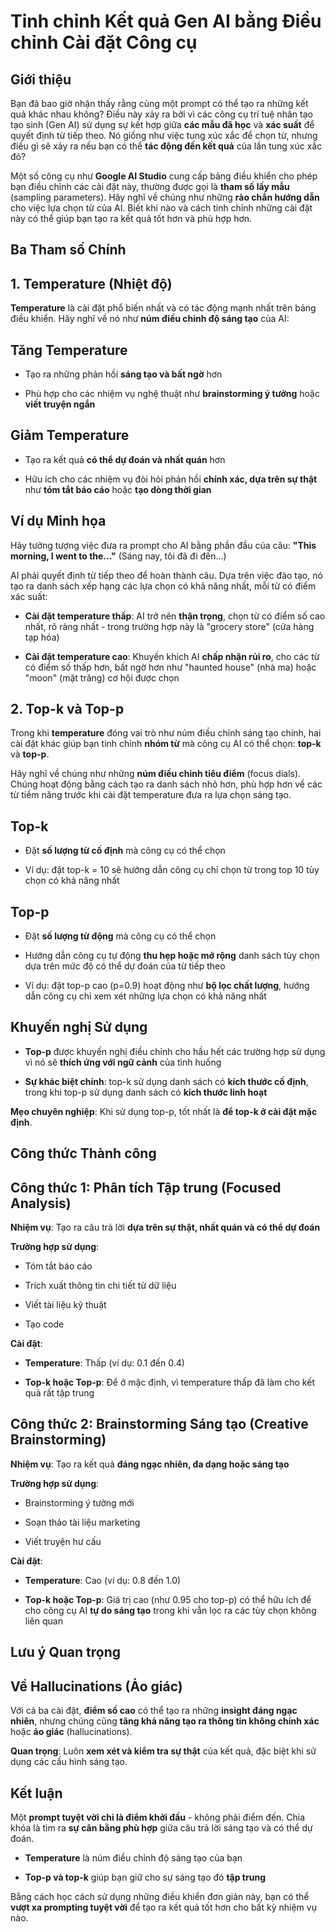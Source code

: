 # Tinh chỉnh Kết quả Gen AI bằng Điều chỉnh Cài đặt Công cụ

## Giới thiệu

Bạn đã bao giờ nhận thấy rằng cùng một prompt có thể tạo ra những kết quả khác nhau không? Điều này xảy ra bởi vì các công cụ trí tuệ nhân tạo tạo sinh (Gen AI) sử dụng sự kết hợp giữa **các mẫu đã học** và **xác suất** để quyết định từ tiếp theo. Nó giống như việc tung xúc xắc để chọn từ, nhưng điều gì sẽ xảy ra nếu bạn có thể **tác động đến kết quả** của lần tung xúc xắc đó?

Một số công cụ như **Google AI Studio** cung cấp bảng điều khiển cho phép bạn điều chỉnh các cài đặt này, thường được gọi là **tham số lấy mẫu** (sampling parameters). Hãy nghĩ về chúng như những **rào chắn hướng dẫn** cho việc lựa chọn từ của AI. Biết khi nào và cách tinh chỉnh những cài đặt này có thể giúp bạn tạo ra kết quả tốt hơn và phù hợp hơn.

## Ba Tham số Chính

## 1. Temperature (Nhiệt độ)

**Temperature** là cài đặt phổ biến nhất và có tác động mạnh nhất trên bảng điều khiển. Hãy nghĩ về nó như **núm điều chỉnh độ sáng tạo** của AI:

## Tăng Temperature

- Tạo ra những phản hồi **sáng tạo và bất ngờ** hơn
    
- Phù hợp cho các nhiệm vụ nghệ thuật như **brainstorming ý tưởng** hoặc **viết truyện ngắn**
    

## Giảm Temperature

- Tạo ra kết quả **có thể dự đoán và nhất quán** hơn
    
- Hữu ích cho các nhiệm vụ đòi hỏi phản hồi **chính xác, dựa trên sự thật** như **tóm tắt báo cáo** hoặc **tạo dòng thời gian**
    

## Ví dụ Minh họa

Hãy tưởng tượng việc đưa ra prompt cho AI bằng phần đầu của câu: **"This morning, I went to the..."** (Sáng nay, tôi đã đi đến...)

AI phải quyết định từ tiếp theo để hoàn thành câu. Dựa trên việc đào tạo, nó tạo ra danh sách xếp hạng các lựa chọn có khả năng nhất, mỗi từ có điểm xác suất:

- **Cài đặt temperature thấp**: AI trở nên **thận trọng**, chọn từ có điểm số cao nhất, rõ ràng nhất - trong trường hợp này là "grocery store" (cửa hàng tạp hóa)
    
- **Cài đặt temperature cao**: Khuyến khích AI **chấp nhận rủi ro**, cho các từ có điểm số thấp hơn, bất ngờ hơn như "haunted house" (nhà ma) hoặc "moon" (mặt trăng) cơ hội được chọn
    

## 2. Top-k và Top-p

Trong khi **temperature** đóng vai trò như núm điều chỉnh sáng tạo chính, hai cài đặt khác giúp bạn tinh chỉnh **nhóm từ** mà công cụ AI có thể chọn: **top-k** và **top-p**.

Hãy nghĩ về chúng như những **núm điều chỉnh tiêu điểm** (focus dials). Chúng hoạt động bằng cách tạo ra danh sách nhỏ hơn, phù hợp hơn về các từ tiềm năng trước khi cài đặt temperature đưa ra lựa chọn sáng tạo.

## Top-k

- Đặt **số lượng từ cố định** mà công cụ có thể chọn
    
- Ví dụ: đặt top-k = 10 sẽ hướng dẫn công cụ chỉ chọn từ trong top 10 tùy chọn có khả năng nhất
    

## Top-p

- Đặt **số lượng từ động** mà công cụ có thể chọn
    
- Hướng dẫn công cụ tự động **thu hẹp hoặc mở rộng** danh sách tùy chọn dựa trên mức độ có thể dự đoán của từ tiếp theo
    
- Ví dụ: đặt top-p cao (p=0.9) hoạt động như **bộ lọc chất lượng**, hướng dẫn công cụ chỉ xem xét những lựa chọn có khả năng nhất
    

## Khuyến nghị Sử dụng

- **Top-p** được khuyến nghị điều chỉnh cho hầu hết các trường hợp sử dụng vì nó sẽ **thích ứng với ngữ cảnh** của tình huống
    
- **Sự khác biệt chính**: top-k sử dụng danh sách có **kích thước cố định**, trong khi top-p sử dụng danh sách có **kích thước linh hoạt**
    

**Mẹo chuyên nghiệp**: Khi sử dụng top-p, tốt nhất là **để top-k ở cài đặt mặc định**.

## Công thức Thành công

## Công thức 1: Phân tích Tập trung (Focused Analysis)

**Nhiệm vụ**: Tạo ra câu trả lời **dựa trên sự thật, nhất quán và có thể dự đoán**

**Trường hợp sử dụng**:

- Tóm tắt báo cáo
    
- Trích xuất thông tin chi tiết từ dữ liệu
    
- Viết tài liệu kỹ thuật
    
- Tạo code
    

**Cài đặt**:

- **Temperature**: Thấp (ví dụ: 0.1 đến 0.4)
    
- **Top-k hoặc Top-p**: Để ở mặc định, vì temperature thấp đã làm cho kết quả rất tập trung
    

## Công thức 2: Brainstorming Sáng tạo (Creative Brainstorming)

**Nhiệm vụ**: Tạo ra kết quả **đáng ngạc nhiên, đa dạng hoặc sáng tạo**

**Trường hợp sử dụng**:

- Brainstorming ý tưởng mới
    
- Soạn thảo tài liệu marketing
    
- Viết truyện hư cấu
    

**Cài đặt**:

- **Temperature**: Cao (ví dụ: 0.8 đến 1.0)
    
- **Top-k hoặc Top-p**: Giá trị cao (như 0.95 cho top-p) có thể hữu ích để cho công cụ AI **tự do sáng tạo** trong khi vẫn lọc ra các tùy chọn không liên quan
    

## Lưu ý Quan trọng

## Về Hallucinations (Ảo giác)

Với cả ba cài đặt, **điểm số cao** có thể tạo ra những **insight đáng ngạc nhiên**, nhưng chúng cũng **tăng khả năng tạo ra thông tin không chính xác** hoặc **ảo giác** (hallucinations).

**Quan trọng**: Luôn **xem xét và kiểm tra sự thật** của kết quả, đặc biệt khi sử dụng các cấu hình sáng tạo.

## Kết luận

Một **prompt tuyệt vời chỉ là điểm khởi đầu** - không phải điểm đến. Chìa khóa là tìm ra **sự cân bằng phù hợp** giữa câu trả lời sáng tạo và có thể dự đoán.

- **Temperature** là núm điều chỉnh độ sáng tạo của bạn
    
- **Top-p và top-k** giúp bạn giữ cho sự sáng tạo đó **tập trung**
    

Bằng cách học cách sử dụng những điều khiển đơn giản này, bạn có thể **vượt xa prompting tuyệt vời** để tạo ra kết quả tốt hơn cho bất kỳ nhiệm vụ nào.